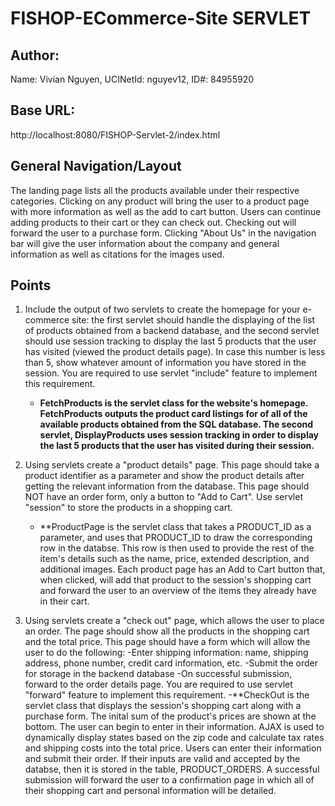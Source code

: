 # FISHOP-ECommerce-Site SERVLET
## Author:
Name: Vivian Nguyen, UCINetId: nguyev12, ID#: 84955920
## Base URL:
http://localhost:8080/FISHOP-Servlet-2/index.html
## General Navigation/Layout
The landing page lists all the products available under their respective categories. Clicking on any product will bring the user to a product page with more information as well as the add to cart button. Users can continue adding products to their cart or they can check out. Checking out will forward the user to a purchase form. Clicking "About Us" in the navigation bar will give the user information about the company and general information as well as citations for the images used.
## Points
1. Include the output of two servlets to create the homepage for your e-commerce site: the first servlet should handle the displaying of the list of products obtained from a backend database, and the second servlet should use session tracking to display the last 5 products that the user has visited (viewed the product details page). In case this number is less than 5, show whatever amount of information you have stored in the session. You are required to use servlet "include" feature to implement this requirement. 
    - **FetchProducts is the servlet class for the website's homepage. FetchProducts outputs the product card listings for of all of the available products obtained from the SQL database. The second servlet, DisplayProducts uses session tracking in order to display the last 5 products that the user has visited during their session.**

2. Using servlets create a "product details" page. This page should take a product identifier as a parameter and show the product details after getting the relevant information from the database. This page should NOT have an order form, only a button to "Add to Cart". Use servlet "session" to store the products in a shopping cart. 
	- **ProductPage is the servlet class that takes a PRODUCT_ID as a parameter, and uses that PRODUCT_ID to draw the corresponding row in the databse. This row is then used to provide the rest of the item's details such as the name, price, extended description, and additional images. Each product page has an Add to Cart button that, when clicked, will add that product to the session's shopping cart and forward the user to an overview of the items they already have in their cart.

3. Using servlets create a "check out" page, which allows the user to place an order. The page should show all the products in the shopping cart and the total price. This page should have a form which will allow the user to do the following:
-Enter shipping information: name, shipping address, phone number, credit card information, etc.
-Submit the order for storage in the backend database
-On successful submission, forward to the order details page. You are required to use servlet "forward" feature to implement this requirement. 
	-**CheckOut is the servlet class that displays the session's shopping cart along with a purchase form. The inital sum of the product's prices are shown at the bottom. The user can begin to enter in their information. AJAX is used to dynamically display states based on the zip code and calculate tax rates and shipping costs into the total price. Users can enter their information and submit their order. If their inputs are valid and accepted by the databse, then it is stored in the table, PRODUCT_ORDERS. A successful submission will forward the user to a confirmation page in which all of their shopping cart and personal information will be detailed.